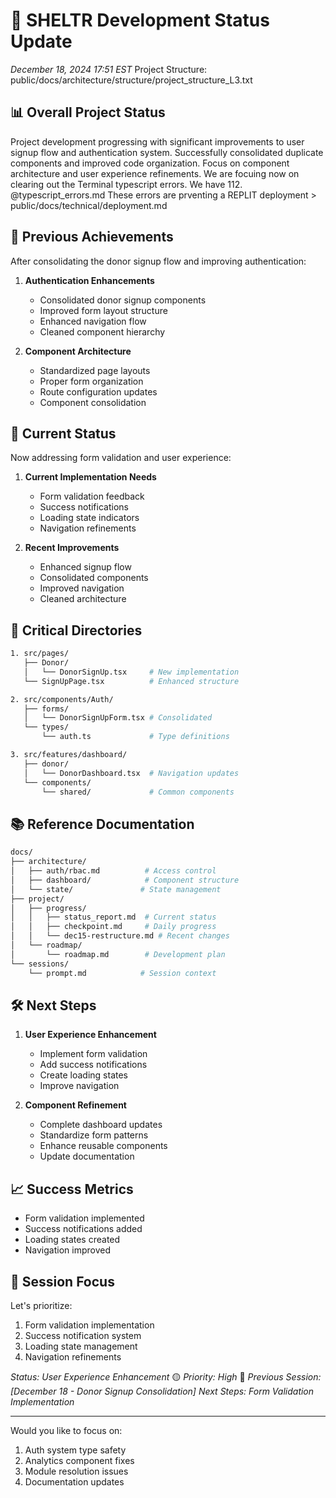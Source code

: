# 🚀 SHELTR Development Status Update
*December 18, 2024 17:51 EST*
Project Structure: public/docs/architecture/structure/project_structure_L3.txt

## 📊 Overall Project Status
Project development progressing with significant improvements to user signup flow and authentication system. Successfully consolidated duplicate components and improved code organization. Focus on component architecture and user experience refinements. We are focuing now on clearing out the Terminal typescript errors. We have 112. @typescript_errors.md
These errors are prventing a REPLIT deployment > public/docs/technical/deployment.md

## 🔄 Previous Achievements
After consolidating the donor signup flow and improving authentication:
1. **Authentication Enhancements**
   - Consolidated donor signup components
   - Improved form layout structure
   - Enhanced navigation flow
   - Cleaned component hierarchy

2. **Component Architecture**
   - Standardized page layouts
   - Proper form organization
   - Route configuration updates
   - Component consolidation

## 🔄 Current Status
Now addressing form validation and user experience:

1. **Current Implementation Needs**
   - Form validation feedback
   - Success notifications
   - Loading state indicators
   - Navigation refinements

2. **Recent Improvements**
   - Enhanced signup flow
   - Consolidated components
   - Improved navigation
   - Cleaned architecture

## 🎯 Critical Directories
```bash
1. src/pages/
   ├── Donor/
   │   └── DonorSignUp.tsx     # New implementation
   └── SignUpPage.tsx          # Enhanced structure

2. src/components/Auth/
   ├── forms/
   │   └── DonorSignUpForm.tsx # Consolidated
   └── types/
       └── auth.ts             # Type definitions

3. src/features/dashboard/
   ├── donor/
   │   └── DonorDashboard.tsx  # Navigation updates
   └── components/
       └── shared/             # Common components
```

## 📚 Reference Documentation
```bash
docs/
├── architecture/
│   ├── auth/rbac.md          # Access control
│   ├── dashboard/            # Component structure
│   └── state/               # State management
├── project/
│   ├── progress/
│   │   ├── status_report.md  # Current status
│   │   ├── checkpoint.md     # Daily progress
│   │   └── dec15-restructure.md # Recent changes
│   └── roadmap/
│       └── roadmap.md        # Development plan
└── sessions/
    └── prompt.md            # Session context
```

## 🛠️ Next Steps
1. **User Experience Enhancement**
   - Implement form validation
   - Add success notifications
   - Create loading states
   - Improve navigation

2. **Component Refinement**
   - Complete dashboard updates
   - Standardize form patterns
   - Enhance reusable components
   - Update documentation

## 📈 Success Metrics
- Form validation implemented
- Success notifications added
- Loading states created
- Navigation improved

## 🎯 Session Focus
Let's prioritize:
1. Form validation implementation
2. Success notification system
3. Loading state management
4. Navigation refinements

*Status: User Experience Enhancement* 🟡
*Priority: High* 🔴
*Previous Session: [December 18 - Donor Signup Consolidation]*
*Next Steps: Form Validation Implementation*

---

Would you like to focus on:
1. Auth system type safety
2. Analytics component fixes
3. Module resolution issues
4. Documentation updates